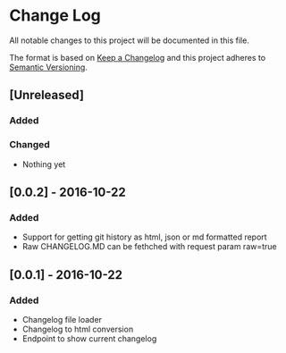 # Change Log
All notable changes to this project will be documented in this file.

The format is based on [Keep a Changelog](http://keepachangelog.com/) 
and this project adheres to [Semantic Versioning](http://semver.org/).

## [Unreleased]
### Added


### Changed
- Nothing yet

## [0.0.2] - 2016-10-22
### Added
- Support for getting git history as html, json or md formatted report
- Raw CHANGELOG.MD can be fethched with request param raw=true

## [0.0.1] - 2016-10-22
### Added
- Changelog file loader
- Changelog to html conversion
- Endpoint to show current changelog

